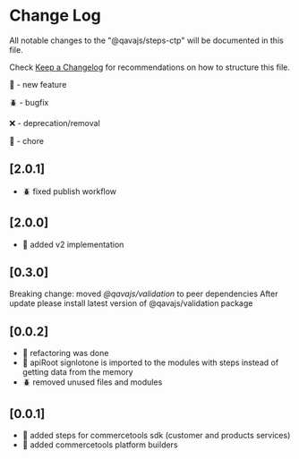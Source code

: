 # Change Log

All notable changes to the "@qavajs/steps-ctp" will be documented in this file.

Check [Keep a Changelog](http://keepachangelog.com/) for recommendations on how to structure this file.

:rocket: - new feature

:beetle: - bugfix

:x: - deprecation/removal

:pencil: - chore

## [2.0.1]
- :beetle: fixed publish workflow

## [2.0.0]
- :rocket: added v2 implementation

## [0.3.0]
Breaking change: moved _@qavajs/validation_ to peer dependencies
After update please install latest version of @qavajs/validation package

## [0.0.2]
- :rocket: refactoring was done
- :rocket: apiRoot signlotone is imported to the modules with steps instead of getting data from the memory
- :beetle: removed unused files and modules  

## [0.0.1]
- :rocket: added steps for commercetools sdk (customer and products services)
- :rocket: added commercetools platform builders
